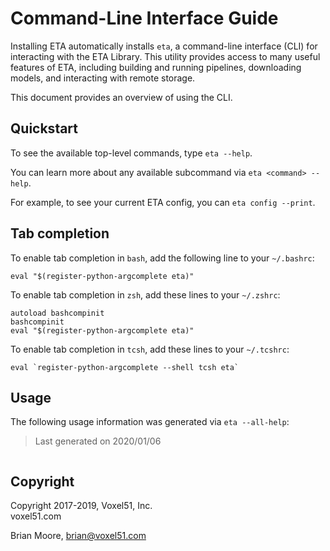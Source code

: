 # Command-Line Interface Guide

Installing ETA automatically installs `eta`, a command-line interface (CLI) for
interacting with the ETA Library. This utility provides access to many useful
features of ETA, including building and running pipelines, downloading models,
and interacting with remote storage.

This document provides an overview of using the CLI.


## Quickstart

To see the available top-level commands, type `eta --help`.

You can learn more about any available subcommand via `eta <command> --help`.

For example, to see your current ETA config, you can `eta config --print`.


## Tab completion

To enable tab completion in `bash`, add the following line to your `~/.bashrc`:

```shell
eval "$(register-python-argcomplete eta)"
```

To enable tab completion in `zsh`, add these lines to your `~/.zshrc`:

```shell
autoload bashcompinit
bashcompinit
eval "$(register-python-argcomplete eta)"
```

To enable tab completion in `tcsh`, add these lines to your `~/.tcshrc`:

```shell
eval `register-python-argcomplete --shell tcsh eta`
```


## Usage

The following usage information was generated via `eta --all-help`:

> Last generated on 2020/01/06

```

```


## Copyright

Copyright 2017-2019, Voxel51, Inc.<br>
voxel51.com

Brian Moore, brian@voxel51.com
